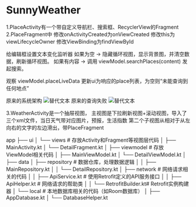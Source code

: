 # SunnyWeather
1.PlaceActivity有一个带自定义导航栏、搜索框、RecyclerView的Fragment
2.PlaceFragment中
修改onActivityCreated为onViewCreated
修改this为viewLifecycleOwner
修改ViewBinding为findViewById

给编辑框设置文本变化监听器
如果为空 → 隐藏循环视图，显示背景图，并清空数据，刷新循环视图。
如果有内容 → 调用 viewModel.searchPlaces(content) 发起搜索。

观察 viewModel.placeLiveData
更新ui为响应的place列表，为空则“未能查询到任何地点”

原来的系统架构
![替代文本](/Users/zjs/Desktop/原架构.png)
原来的查询失败
![替代文本](/Users/zjs/Desktop/原查询失败.png)

3.WeatherActivity是一个抽屉视图，
主视图是下拉刷新视图+滚动视图，导入了三个xml文件，当日天气带对应图片，预报，生活指数
第二个子视图从相对于从左向右的文字的左边滑出，带PlaceFragment

app
├── ui
│   └── views                # 存放Activity和Fragment等视图层代码
│       ├── MainActivity.kt
│       └── DetailFragment.kt
│
├── viewmodel                # 存放ViewModel相关代码
│   ├── MainViewModel.kt
│   └── DetailViewModel.kt
│
├── data
│   ├── repository           # 数据仓库，处理数据逻辑
│   │   ├── MainRepository.kt
│   │   └── DetailRepository.kt
│   ├── network              # 网络请求相关的代码
│   │   ├── ApiService.kt    # 使用Retrofit定义的API服务接口
│   │   ├── ApiHelper.kt     # 网络请求的帮助类
│   │   └── RetrofitBuilder.kt# Retrofit实例构建器
│   └── local                # 本地数据库相关的代码（如Room数据库）
│       ├── AppDatabase.kt
│       └── DatabaseHelper.kt